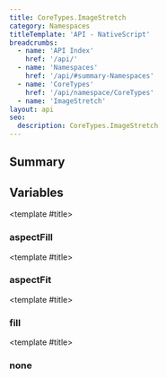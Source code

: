 ```yaml
---
title: CoreTypes.ImageStretch
category: Namespaces
titleTemplate: 'API - NativeScript'
breadcrumbs: 
  - name: 'API Index'
    href: '/api/'
  - name: 'Namespaces'
    href: '/api/#summary-Namespaces'
  - name: 'CoreTypes'
    href: '/api/namespace/CoreTypes'
  - name: 'ImageStretch'
layout: api
seo:
  description: CoreTypes.ImageStretch
---
```


<!-- This page is auto generated, do not edit manually. -->
<!-- Run "yarn generate:api-docs" to regenerate -->

<script setup lang="ts">
  import { provide } from "vue";
  import API_DATA from "./CoreTypes-ImageStretch.data.json";
  
  provide('API_DATA', API_DATA);
</script>

<APIRefHierarchy v-once />

## <Heading ignore>Summary</Heading>

<APIRefSummary v-once />

## Variables

<div class="isConst">

<APIRef for="4915" v-once>

<template #title>

### aspectFill

</template>

</APIRef>

</div>

<div class="isConst">

<APIRef for="4916" v-once>

<template #title>

### aspectFit

</template>

</APIRef>

</div>

<div class="isConst">

<APIRef for="4917" v-once>

<template #title>

### fill

</template>

</APIRef>

</div>

<div class="isConst">

<APIRef for="4914" v-once>

<template #title>

### none

</template>

</APIRef>

</div>

